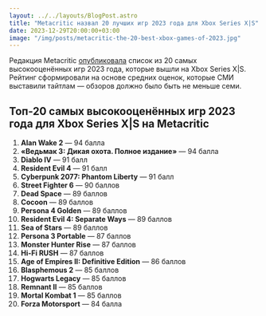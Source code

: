 ```yaml
---
layout: ../../layouts/BlogPost.astro
title: "Metacritic назвал 20 лучших игр 2023 года для Xbox Series X|S"
date: 2023-12-29T20:00:00+03:00
image: "/img/posts/metacritic-the-20-best-xbox-games-of-2023.jpg"
---
```


Редакция Metacritic [опубликовала](https://www.metacritic.com/pictures/the-20-best-xbox-games-of-2023/) список из 20 самых высокооценённых игр 2023 года, которые вышли на Xbox Series X|S. Рейтинг сформировали на основе средних оценок, которые СМИ выставили тайтлам — обзоров должно было быть не меньше семи.

## Топ-20 самых высокооценённых игр 2023 года для Xbox Series X|S на Metacritic

1.  **Alan Wake 2** — 94 балла
2.  **«Ведьмак 3: Дикая охота. Полное издание»** — 94 балла
3.  **Diablo IV** — 91 балл
4.  **Resident Evil 4** — 91 балл
5.  **Cyberpunk 2077: Phantom Liberty** — 91 балл  
6.  **Street Fighter 6** — 90 баллов  
7.  **Dead Space** — 89 баллов  
8.  **Cocoon** — 89 баллов  
9.  **Persona 4 Golden** — 89 баллов  
10.  **Resident Evil 4: Separate Ways** — 89 баллов  
11.  **Sea of Stars** — 89 баллов  
12.  **Persona 3 Portable** — 87 баллов  
13.  **Monster Hunter Rise** — 87 баллов  
14.  **Hi-Fi RUSH** — 87 баллов
15.  **Age of Empires II: Definitive Edition** — 86 баллов  
16.  **Blasphemous 2** — 85 баллов  
17.  **Hogwarts Legacy** — 85 баллов  
18.  **Remnant II** — 85 баллов  
19.  **Mortal Kombat 1** — 85 баллов  
20.  **Forza Motorsport** — 84 балла